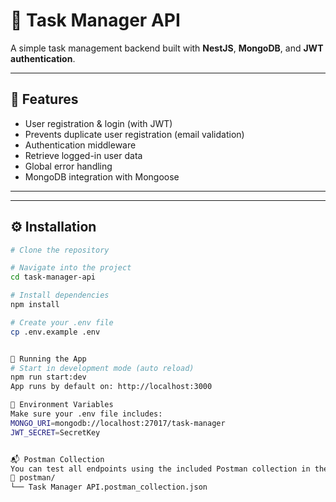 # 📝 Task Manager API

A simple task management backend built with **NestJS**, **MongoDB**, and **JWT authentication**.

---

## 🚀 Features

- User registration & login (with JWT)
- Prevents duplicate user registration (email validation)
- Authentication middleware
- Retrieve logged-in user data
- Global error handling
- MongoDB integration with Mongoose

---

---

## ⚙️ Installation

```bash
# Clone the repository

# Navigate into the project
cd task-manager-api

# Install dependencies
npm install

# Create your .env file
cp .env.example .env


🧪 Running the App
# Start in development mode (auto reload)
npm run start:dev
App runs by default on: http://localhost:3000

🔐 Environment Variables
Make sure your .env file includes:
MONGO_URI=mongodb://localhost:27017/task-manager
JWT_SECRET=SecretKey


📬 Postman Collection
You can test all endpoints using the included Postman collection in the postman/ folder:
📁 postman/
└── Task Manager API.postman_collection.json

```
